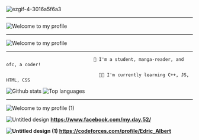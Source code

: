 ![ezgif-4-3016a5f6a3](https://user-images.githubusercontent.com/67855031/157255484-e20b0511-a6ec-4a0b-b336-e8effd29e73b.gif)

<hr>

![Welcome to my profile](https://user-images.githubusercontent.com/67855031/157342744-e227d44d-cfe7-4c0d-9757-8af513aef0bc.gif)

<hr>

![Welcome to my profile](https://user-images.githubusercontent.com/67855031/157343318-7bc13b91-ca83-42aa-be7f-d066a0a77760.png)

<hr>

                                     🌱 I'm a student, manga-reader, and ofc, a coder!

                                       👨‍💻 I'm currently learning C++, JS, HTML, CSS
                                       
![Github stats](https://github-readme-stats.vercel.app/api?username=iWantPeachs&count_private=true&show_icons=true&theme=radical)
![Top languages](https://github-readme-stats.vercel.app/api/top-langs/?username=SUYASHPATIL400&show_icons=true&theme=radical)

<hr>

![Welcome to my profile (1)](https://user-images.githubusercontent.com/67855031/157344020-4a344442-87cb-4559-9eb9-edb230087bc6.png)

![Untitled design](https://user-images.githubusercontent.com/67855031/157344453-121d3d8d-be54-47a9-aacf-3df718b05da5.png)  <strong> https://www.facebook.com/my.day.52/ <strong>

![Untitled design (1)](https://user-images.githubusercontent.com/67855031/157344554-5b21f20e-7071-4029-83bd-8afa5d2ddb5e.png)   https://codeforces.com/profile/Edric_Albert

